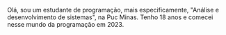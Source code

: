 Olá, sou um estudante de programação, mais especificamente, "Análise e desenvolvimento de sistemas", na Puc Minas. 
Tenho 18 anos e comecei nesse mundo da programação em 2023. 
